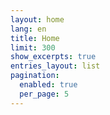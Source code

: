 ```yaml
---
layout: home
lang: en
title: Home
limit: 300
show_excerpts: true
entries_layout: list
pagination: 
  enabled: true
  per_page: 5
---
```

